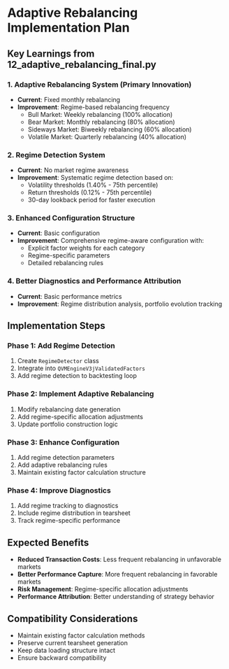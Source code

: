 # Adaptive Rebalancing Implementation Plan

## Key Learnings from 12_adaptive_rebalancing_final.py

### 1. **Adaptive Rebalancing System** (Primary Innovation)
- **Current**: Fixed monthly rebalancing
- **Improvement**: Regime-based rebalancing frequency
  - Bull Market: Weekly rebalancing (100% allocation)
  - Bear Market: Monthly rebalancing (80% allocation)
  - Sideways Market: Biweekly rebalancing (60% allocation)
  - Volatile Market: Quarterly rebalancing (40% allocation)

### 2. **Regime Detection System**
- **Current**: No market regime awareness
- **Improvement**: Systematic regime detection based on:
  - Volatility thresholds (1.40% - 75th percentile)
  - Return thresholds (0.12% - 75th percentile)
  - 30-day lookback period for faster execution

### 3. **Enhanced Configuration Structure**
- **Current**: Basic configuration
- **Improvement**: Comprehensive regime-aware configuration with:
  - Explicit factor weights for each category
  - Regime-specific parameters
  - Detailed rebalancing rules

### 4. **Better Diagnostics and Performance Attribution**
- **Current**: Basic performance metrics
- **Improvement**: Regime distribution analysis, portfolio evolution tracking

## Implementation Steps

### Phase 1: Add Regime Detection
1. Create `RegimeDetector` class
2. Integrate into `QVMEngineV3jValidatedFactors`
3. Add regime detection to backtesting loop

### Phase 2: Implement Adaptive Rebalancing
1. Modify rebalancing date generation
2. Add regime-specific allocation adjustments
3. Update portfolio construction logic

### Phase 3: Enhance Configuration
1. Add regime detection parameters
2. Add adaptive rebalancing rules
3. Maintain existing factor calculation structure

### Phase 4: Improve Diagnostics
1. Add regime tracking to diagnostics
2. Include regime distribution in tearsheet
3. Track regime-specific performance

## Expected Benefits
- **Reduced Transaction Costs**: Less frequent rebalancing in unfavorable markets
- **Better Performance Capture**: More frequent rebalancing in favorable markets
- **Risk Management**: Regime-specific allocation adjustments
- **Performance Attribution**: Better understanding of strategy behavior

## Compatibility Considerations
- Maintain existing factor calculation methods
- Preserve current tearsheet generation
- Keep data loading structure intact
- Ensure backward compatibility 